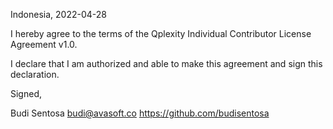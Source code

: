 Indonesia, 2022-04-28

I hereby agree to the terms of the Qplexity Individual Contributor License
Agreement v1.0.

I declare that I am authorized and able to make this agreement and sign this
declaration.

Signed,

Budi Sentosa budi@avasoft.co https://github.com/budisentosa